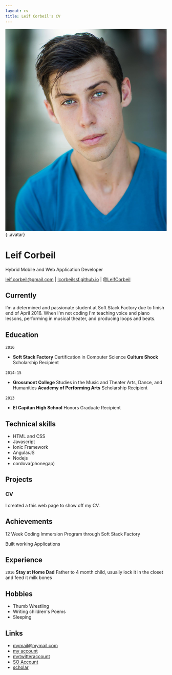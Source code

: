 ```yaml
---
layout: cv
title: Leif Corbeil's CV
---
```


![Leif](./media/LeifsHeadshot.jpg){:.avatar}

# Leif Corbeil
Hybrid Mobile and Web Application Developer

<div id="webaddress">
<a href="mailto:">leif.corbeil@gmail.com</a>
|
<i class="fa fa-github"></i> <a href="http://github.com/">lcorbeilssf.github.io</a>
|
<i class="fa fa-twitter"></i> <a href="http://twitter.com/">@LeifCorbeil</a>
</div>


## Currently

I’m a determined and passionate student at Soft Stack Factory due to finish end of April 2016.  When I'm not coding I'm teaching voice and piano lessons, performing in musical theater, and producing loops and beats.

## Education

`2016`
* __Soft Stack Factory__ Certification in Computer Science 
         __Culture Shock__ Scholarship Recipient

`2014-15`
* __Grossmont College__ Studies in the Music and Theater Arts, Dance, and Humanities
        __Academy of Performing Arts__ Scholarship Recipient

`2013`
* __El Capitan High School__ Honors Graduate Recipient


## Technical skills

* HTML and CSS
* Javascript
* Ionic Framework
* AngularJS
* Nodejs
* cordova(phonegap)


## Projects

### CV

I created a this web page to show off my CV.  

## Achievements

12 Week Coding Immersion Program through Soft Stack Factory

Built working Applications

## Experience

`2016`
__Stay at Home Dad__ 
Father to 4 month child, usually lock it in the closet and feed it milk bones

## Hobbies

* Thumb Wrestling
* Writing children's Poems 
* Sleeping

## Links

* <i class="fa fa-envelope"></i> <a href="mailto:">mymail@mymail.com</a><br />
* <i class="fa fa-github"></i> <a href="http://github.com/">my account</a><br />
* <i class="fa fa-twitter"></i> <a href="http://twitter.com/">mytwitteraccount</a><br />
* <i class="fa fa-stack-overflow"></i> <a href="http://stackoverflow.com/">SO Account</a>
* <i class="fa fa-google"></i> <a href="http://scholar.google.com/">scholar</a>
